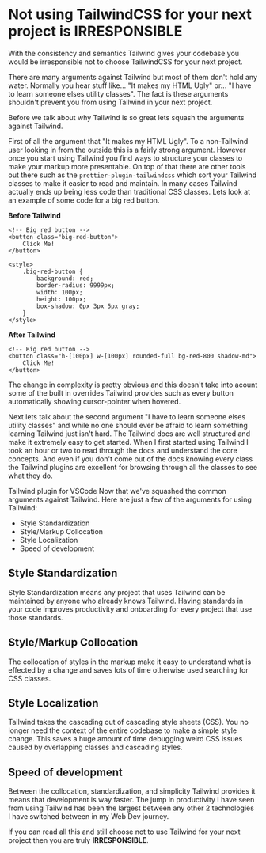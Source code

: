 # Not using TailwindCSS for your next project is IRRESPONSIBLE

With the consistency and semantics Tailwind gives your codebase you would be irresponsible not to choose TailwindCSS for your next project.

There are many arguments against Tailwind but most of them don't hold any water. Normally you hear stuff like... "It makes my HTML Ugly" or... "I have to learn someone elses utility classes". The fact is these arguments shouldn't prevent you from using Tailwind in your next project.

Before we talk about why Tailwind is so great lets squash the arguments against Tailwind.

First of all the argument that "It makes my HTML Ugly". To a non-Tailwind user looking in from the outside this is a fairly strong argument. However once you start using Tailwind you find ways to structure your classes to make your markup more presentable. On top of that there are other tools out there such as the `prettier-plugin-tailwindcss` which sort your Tailwind classes to make it easier to read and maintain. In many cases Tailwind actually ends up being less code than traditional CSS classes. Lets look at an example of some code for a big red button.

**Before Tailwind**

```svelte
<!-- Big red button -->
<button class="big-red-button"> 
	Click Me! 
</button>

<style>
	.big-red-button {
		background: red;
		border-radius: 9999px;
		width: 100px;
		height: 100px;
		box-shadow: 0px 3px 5px gray;
	}
</style>
```

**After Tailwind**

```svelte
<!-- Big red button -->
<button class="h-[100px] w-[100px] rounded-full bg-red-800 shadow-md">
	Click Me! 
</button>
```

The change in complexity is pretty obvious and this doesn't take into acount some of the built in overrides Tailwind provides such as every button automatically showing cursor-pointer when hovered.

Next lets talk about the second argument "I have to learn someone elses utility classes" and while no one should ever be afraid to learn something learning Tailwind just isn't hard. The Tailwind docs are well structured and make it extremely easy to get started. When I first started using Tailwind I took an hour or two to read through the docs and understand the core concepts. And even if you don't come out of the docs knowing every class the Tailwind plugins are excellent for browsing through all the classes to see what they do.

Tailwind plugin for VSCode
Now that we've squashed the common arguments against Tailwind. Here are just a few of the arguments for using Tailwind:

-   Style Standardization
-   Style/Markup Collocation
-   Style Localization
-   Speed of development

## Style Standardization

Style Standardization means any project that uses Tailwind can be maintained by anyone who already knows Tailwind. Having standards in your code improves productivity and onboarding for every project that use those standards.

## Style/Markup Collocation

The collocation of styles in the markup make it easy to understand what is effected by a change and saves lots of time otherwise used searching for CSS classes.

## Style Localization

Tailwind takes the cascading out of cascading style sheets (CSS). You no longer need the context of the entire codebase to make a simple style change. This saves a huge amount of time debugging weird CSS issues caused by overlapping classes and cascading styles.

## Speed of development

Between the collocation, standardization, and simplicity Tailwind provides it means that development is way faster. The jump in productivity I have seen from using Tailwind has been the largest between any other 2 technologies I have switched between in my Web Dev journey.

If you can read all this and still choose not to use Tailwind for your next project then you are truly **IRRESPONSIBLE**.
